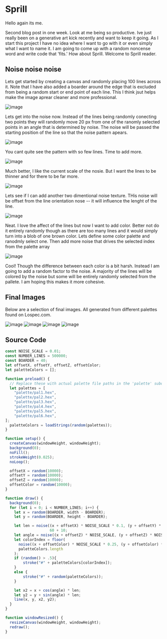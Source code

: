 # Sprill

Hello again its me.

Second blog post in one week. Look at me being so productive. Ive just really been on a generative art kick recently and want to keep it going. As I start this project I have no idea where I want to go with it or even simply what I want to name it. I am going to come up with a random noncense word and write code that 'fits.' How about Sprill. Welcome to Sprill reader.

## Noise noise noise

Lets get started by creating a canvas and randomly placing 100 lines across it. Note that I have also added a boarder around the edge that is excluded from being a random start or end point of each line. This I think jsut helps make the image aprear cleaner and more professional.

![image](./resources/i1.jpg)

Lets get into the noise now. Instead of the lines being randomly conecting two points they will randomly move 20 px from one of the ranomly selected points in an angle that is determined by noise. The noise will be passed the starting position of the line so that the noise pattern apears.

![image](./resources/i2.jpg)

You cant quite see the pattern with so few lines. Time to add more.

![image](./resources/i3.jpg)

Much better, I like the current scale of the nosie. But I want the lines to be thinner and for there to be far more.

![image](./resources/i4.jpg)

Lets see if I can add another two dimentional noise texture. THis noise will be offset from the line orientation nose -- it will influence the lenght of the line.

![image](./resources/i5.jpg)

Neat. I love the affect of the lines but now I want to add color. Better not do it entirely randomly though as there are too many lines and it would simply turn into a blob of one brown color. Lets define some color palette and ranodmly select one. Then add more noise that drives the selected index from the palette array

![image](./resources/i6.jpg)

Cool! Though the difference between each color is a bit harsh. Instead I am going to add a random factor to the noise. A majority of the lines will be colored by the noise but some will be entirely randomly selected from the pallete. I am hoping this makes it more cohesive.

## Final Images

Below are a selection of final images. All generated from different palettes found on Lospec.com.

![image](./resources/f1.jpg)
![image](./resources/f2.jpg)
![image](./resources/f3.jpg)
![image](./resources/f4.jpg)

## Source Code

```js
const NOISE_SCALE = 0.01;
const NUMBER_LINES = 500000;
const BOARDER = 40;
let offsetX, offsetY, offsetZ, offsetColor;
let paletteColors = [];

function preload() {
  // Replace these with actual palette file paths in the 'palette' subdirectory
  let palettes = [
    "palette/pal1.hex",
    "palette/pal2.hex",
    "palette/pal3.hex",
    "palette/pal4.hex",
    "palette/pal5.hex",
    "palette/pal6.hex",
];
  paletteColors = loadStrings(random(palettes));
}

function setup() {
  createCanvas(windowHeight, windowHeight);
  background(0);
  noFill();
  strokeWeight(0.025);
  noLoop();

  offsetX = random(10000);
  offsetY = random(10000);
  offsetZ = random(10000);
  offsetColor = random(10000);
}

function draw() {
  background(0);
  for (let i = 0; i < NUMBER_LINES; i++) {
    let x = random(BOARDER, width - BOARDER);
    let y = random(BOARDER, height - BOARDER);

    let len = noise((x + offsetX) * NOISE_SCALE * 0.1, (y + offsetY) * NOISE_SCALE * 0.1) *
                    60 + 10;
    let angle = noise((x + offsetZ) * NOISE_SCALE, (y + offsetZ) * NOISE_SCALE) * TWO_PI;
    let colorIndex = floor(
      noise((x + offsetColor) * NOISE_SCALE * 0.25, (y + offsetColor) * NOISE_SCALE * 0.25) *
      paletteColors.length
    );
    if (random() > .5){
        stroke("#" + paletteColors[colorIndex]);
    }
    else {
        stroke("#" + random(paletteColors));
    }

    let x2 = x + cos(angle) * len;
    let y2 = y + sin(angle) * len;
    line(x, y, x2, y2);
  }
}

function windowResized() {
  resizeCanvas(windowHeight, windowHeight);
  redraw();
}
```